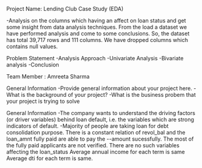 Project Name: Lending Club Case Study (EDA)

-Analysis on the columns which having an affect on loan status and get some insight from data analysis techniques. From the load a dataset we have performed analysis and come to some conclusions. So, the dataset has total 39,717 rows and 111 columns. We have dropped columns which contains null values.

Problem Statement
-Analysis Approach
-Univariate Analysis
-Bivariate analysis
-Conclusion

Team Member : Amreeta Sharma

General Information
-Provide general information about your project here.
-What is the background of your project?
-What is the business probem that your project is trying to solve

General Information
-The company wants to understand the driving factors (or driver variables) behind loan default, i.e. the variables which are strong indicators of default.
-Majority of people are taking loan for debt consolidation purpose. There is a constant relation of revol_bal and the loan_amnt fully paid are able to pay the --amount sucessfully. The most of the fully paid applicants are not verified. There are no such variables affecting the loan_status Average annual income for each term is same Average dti for each term is same.
